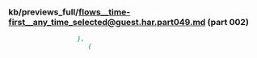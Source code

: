 ### kb/previews_full/flows__time-first__any_time_selected@guest.har.part049.md (part 002)

```md
                   },
                      {
                       
```

```
